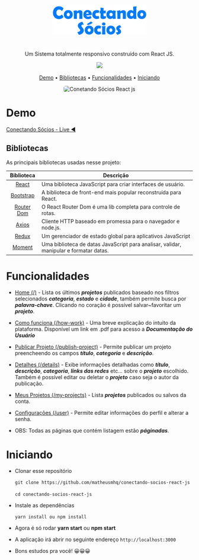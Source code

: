<p  align="center">
<a href="https://tmdb-movies.netlify.app/">
		<img src="/src/assets/images/logo.png" alt="Logo TMDB" title="Logo TMDB" />
	</a>
</p>

#

<p align="center">
  Um Sistema totalmente responsivo construído com React JS.
</p>

<p align="center">
    <a href="https://github.com/matheusmhq/conectando-socios-react-js/blob/main/LICENSE" alt="license">
        <img src="https://img.shields.io/github/license/matheusmhq/tmdb-react-js?style=plastic" />
    </a>
</p>

<p align="center">
  <a href="#demo">Demo</a> •
  <a href="#bibliotecas">Bibliotecas</a> •
  <a href="#funcionalidades">Funcionalidades</a> •
  <a href="#iniciando">Iniciando</a>   
</p>

<p align="center">
    <img style="border-radius: 5px" src="src/assets/images/demo.gif" alt="Conetando Sócios React js">
</p>

# Demo

[Conectando Sócios - Live ◀️](https://conectando-socios.netlify.app/)

## Bibliotecas

As principais bibliotecas usadas nesse projeto:

| Biblioteca             | Descrição   |
| :-------------:|--------------|
| [React](http://facebook.github.io/react/index.html) | Uma biblioteca JavaScript para criar interfaces de usuário. |
| [Bootstrap](https://react-bootstrap.github.io/) | A biblioteca de front-end mais popular reconstruída para React. |
| [Router Dom](https://reactrouter.com/) | O React Router Dom é uma lib completa para controle de rotas. |
| [Axios](https://github.com/axios/axios) | Cliente HTTP baseado em promessa para o navegador e node.js. |
| [Redux](https://redux.js.org/) | Um gerenciador de estado global para aplicativos JavaScript |
| [Moment](https://momentjs.com/) | Uma biblioteca de datas JavaScript para analisar, validar, manipular e formatar datas. |

# Funcionalidades

- [Home (/)](https://conectando-socios.netlify.app/) - Lista os últimos **_projetos_** publicados baseado nos filtros selecionados **_categoria_**, **_estado_** e **_cidade_**, também permite busca por **_palavra-chave_**. Clicando no coração é possível salvar~favoritar um **_projeto_**.

- [Como funciona (/how-work)](https://conectando-socios.netlify.app/how-work) - Uma breve explicação do intuito da plataforma. Disponível um link em .pdf para acesso a **_Documentação do Usuário_**

- [Publicar Projeto (/publish-project)](https://conectando-socios.netlify.app/publish-project) - Permite publicar um projeto preencheendo os campos **_título_**, **_categoria_** e **_descrição_**.

- [Detalhes (/details)](https://conectando-socios.netlify.app/details/195) - Exibe informações detalhadas como **_título_**, **_descrição_**, **_categoria_**, **_links das redes_** etc... sobre o **_projeto_** escolhido. Também é possível editar ou deletar o **_projeto_** caso seja o autor da publicação.

- [Meus Projetos (/my-projects)](https://conectando-socios.netlify.app/my-projects/published) - Lista **_projetos_** publicados ou salvos da conta.

- [Configurações (/user)](https://conectando-socios.netlify.app/user/profile) - Permite editar informações do perfil e alterar a senha.



- OBS: Todas as páginas que contém listagem estão **_páginadas_**.

# Iniciando

- Clonar esse repositório

  ```
  git clone https://github.com/matheusmhq/conectando-socios-react-js

  cd conectando-socios-react-js
  ```

- Instale as dependências

  ```
  yarn install ou npm install
  ```

- Agora é só rodar **yarn start** ou **npm start**

- A aplicação irá abrir no seguinte endereço `http://localhost:3000`

- Bons estudos pra você! 😀😀😀
